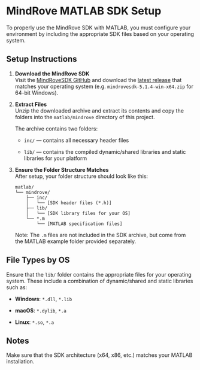 # MindRove MATLAB SDK Setup

To properly use the MindRove SDK with MATLAB, you must configure your environment by including the appropriate SDK files based on your operating system.

## Setup Instructions

1. **Download the MindRove SDK**  
    Visit the [MindRoveSDK GitHub](https://github.com/MindRove/MindRoveSDK/releases/) and download the [latest release](https://github.com/MindRove/MindRoveSDK/releases/latest) that matches your operating system (e.g. `mindrovesdk-5.1.4-win-x64.zip` for 64-bit Windows).

2. **Extract Files**  
    Unzip the downloaded archive and extract its contents and copy the folders into the `matlab/mindrove` directory of this project.

    The archive contains two folders:

    - `inc/` — contains all necessary header files

    - `lib/` — contains the compiled dynamic/shared libraries and static libraries for your platform


3. **Ensure the Folder Structure Matches**  
    After setup, your folder structure should look like this:

    ```
    matlab/
    └── mindrove/
        ├── inc/
        │   └── [SDK header files (*.h)]
        ├── lib/
        │   └── [SDK library files for your OS]
        └── *.m
            └── [MATLAB specification files]
    ```
    Note: The `.m` files are not included in the SDK archive, but come from the MATLAB example folder provided separately.


## File Types by OS

Ensure that the `lib/` folder contains the appropriate files for your operating system. These include a combination of dynamic/shared and static libraries such as:

- **Windows**: `*.dll`, `*.lib`

- **macOS**: `*.dylib`, `*.a`

- **Linux**: `*.so`, `*.a`

## Notes

Make sure that the SDK architecture (x64, x86, etc.) matches your MATLAB installation.
